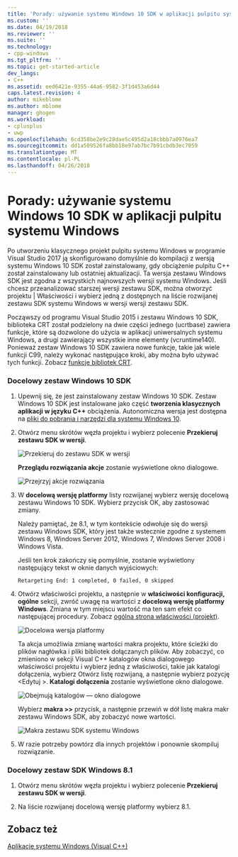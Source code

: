 ```yaml
---
title: 'Porady: używanie systemu Windows 10 SDK w aplikacji pulpitu systemu Windows | Dokumentacja firmy Microsoft'
ms.custom: ''
ms.date: 04/19/2018
ms.reviewer: ''
ms.suite: ''
ms.technology:
- cpp-windows
ms.tgt_pltfrm: ''
ms.topic: get-started-article
dev_langs:
- C++
ms.assetid: eed6421e-9355-44a6-9582-3f1d453a6d44
caps.latest.revision: 4
author: mikeblome
ms.author: mblome
manager: ghogen
ms.workload:
- cplusplus
- uwp
ms.openlocfilehash: 6cd358be2e9c28dae5c495d2a18cbbb7a0976ea7
ms.sourcegitcommit: dd1a509526fa8bb18e97ab7bc7b91cbdb3ec7059
ms.translationtype: MT
ms.contentlocale: pl-PL
ms.lasthandoff: 04/26/2018
---
```

# <a name="how-to-use-the-windows-10-sdk-in-a-windows-desktop-application"></a>Porady: używanie systemu Windows 10 SDK w aplikacji pulpitu systemu Windows
Po utworzeniu klasycznego projekt pulpitu systemu Windows w programie Visual Studio 2017 ją skonfigurowano domyślnie do kompilacji z wersją systemu Windows 10 SDK został zainstalowany, gdy obciążenie pulpitu C++ został zainstalowany lub ostatniej aktualizacji. Ta wersja zestawu Windows SDK jest zgodna z wszystkich najnowszych wersji systemu Windows. Jeśli chcesz przeanalizować starszej wersji zestawu SDK, można otworzyć projektu | Właściwości i wybierz jedną z dostępnych na liście rozwijanej zestawu SDK systemu Windows w wersji wersji zestawu SDK.  
  
 Począwszy od programu Visual Studio 2015 i zestawu Windows 10 SDK, biblioteka CRT został podzielony na dwie części jednego (ucrtbase) zawiera funkcje, które są dozwolone do użycia w aplikacji uniwersalnych systemu Windows, a drugi zawierający wszystkie inne elementy (vcruntime140). Ponieważ zestaw Windows 10 SDK zawiera nowe funkcje, takie jak wiele funkcji C99, należy wykonać następujące kroki, aby można było używać tych funkcji. Zobacz [funkcje bibliotek CRT](../c-runtime-library/crt-library-features.md).  
  
### <a name="to-target-the-windows-10-sdk"></a>Docelowy zestaw Windows 10 SDK  
  
1.  Upewnij się, że jest zainstalowany zestaw Windows 10 SDK. Zestaw Windows 10 SDK jest instalowane jako część **tworzenia klasycznych aplikacji w języku C++** obciążenia. Autonomiczna wersja jest dostępna na [pliki do pobrania i narzędzi dla systemu Windows 10](https://developer.microsoft.com/windows/downloads).

  
2.  Otwórz menu skrótów węzła projektu i wybierz polecenie **Przekieruj zestawu SDK w wersji**.  
  
     ![Przekieruj do zestawu SDK w wersji](../windows/media/retargetingwindowssdk1.PNG "RetargetingWindowsSDK1")  
  
     **Przeglądu rozwiązania akcje** zostanie wyświetlone okno dialogowe.  
  
     ![Przejrzyj akcje rozwiązania](../windows/media/retargetingwindowssdk2.PNG "RetargetingWindowsSDK2")  
  
3.  W **docelową wersję platformy** listy rozwijanej wybierz wersję docelową zestawu Windows 10 SDK. Wybierz przycisk OK, aby zastosować zmiany.  
  
     Należy pamiętać, że 8.1, w tym kontekście odwołuje się do wersji zestawu Windows SDK, który jest także wstecznie zgodne z systemem Windows 8, Windows Server 2012, Windows 7, Windows Server 2008 i Windows Vista.  
  
     Jeśli ten krok zakończy się pomyślnie, zostanie wyświetlony następujący tekst w oknie danych wyjściowych:  
  
     `Retargeting End: 1 completed, 0 failed, 0 skipped`  
  
4.  Otwórz właściwości projektu, a następnie w **właściwości konfiguracji, ogólne** sekcji, zwróć uwagę na wartości z **docelową wersję platformy Windows**. Zmiana w tym miejscu wartość ma ten sam efekt co następującej procedury. Zobacz [ogólna strona właściwości (projekt)](../ide/general-property-page-project.md).  
  
     ![Docelowa wersja platformy](../windows/media/retargetingwindowssdk3.PNG "RetargetingWindowsSDK3")  
  
     Ta akcja umożliwia zmianę wartości makra projektu, które ścieżki do plików nagłówka i pliki bibliotek dołączanych plików. Aby zobaczyć, co zmieniono w sekcji Visual C++ katalogów okna dialogowego właściwości projektu i wybierz jedną z właściwości, takie jak katalogi dołączenia, wybierz Otwórz listę rozwijaną, a następnie wybierz pozycję \<Edytuj >. **Katalogi dołączenia** zostanie wyświetlone okno dialogowe.  
  
     ![Obejmują katalogów — okno dialogowe](../windows/media/retargetingwindowssdk4.PNG "RetargetingWindowsSDK4")  
  
     Wybierz **makra >>** przycisk, a następnie przewiń w dół listę makra makr zestawu Windows SDK, aby zobaczyć nowe wartości.  
  
     ![Makra zestawu SDK systemu Windows](../windows/media/retargetingwindowssdk5.PNG "RetargetingWindowsSDK5")  
  
5.  W razie potrzeby powtórz dla innych projektów i ponownie skompiluj rozwiązanie.  
  
### <a name="to-target-the-windows-81-sdk"></a>Docelowy zestaw SDK Windows 8.1  
  
1.  Otwórz menu skrótów węzła projektu i wybierz polecenie **Przekieruj zestawu SDK w wersji**.  
  
2.  Na liście rozwijanej docelową wersję platformy wybierz 8.1.  
  
## <a name="see-also"></a>Zobacz też  
 [Aplikacje systemu Windows (Visual C++)](../windows/how-to-use-the-windows-10-sdk-in-a-windows-desktop-application.md)
